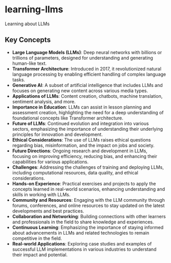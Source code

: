 # learning-llms
Learning about LLMs

## Key Concepts

- **Large Language Models (LLMs)**: Deep neural networks with billions or trillions of parameters, designed for understanding and generating human-like text.
- **Transformer Architecture**: Introduced in 2017, it revolutionized natural language processing by enabling efficient handling of complex language tasks.
- **Generative AI**: A subset of artificial intelligence that includes LLMs and focuses on generating new content across various media types.
- **Applications of LLMs**: Content creation, chatbots, machine translation, sentiment analysis, and more.
- **Importance in Education**: LLMs can assist in lesson planning and assessment creation, highlighting the need for a deep understanding of foundational concepts like Transformer architecture.
- **Future of LLMs**: Continued evolution and integration into various sectors, emphasizing the importance of understanding their underlying principles for innovation and development.
- **Ethical Considerations**: The use of LLMs raises ethical questions regarding bias, misinformation, and the impact on jobs and society.
- **Future Directions**: Ongoing research and development in LLMs, focusing on improving efficiency, reducing bias, and enhancing their capabilities for various applications.
- **Challenges**: Addressing the challenges of training and deploying LLMs, including computational resources, data quality, and ethical considerations.
- **Hands-on Experience**: Practical exercises and projects to apply the concepts learned in real-world scenarios, enhancing understanding and skills in working with LLMs.
- **Community and Resources**: Engaging with the LLM community through forums, conferences, and online resources to stay updated on the latest developments and best practices.
- **Collaboration and Networking**: Building connections with other learners and professionals in the field to share knowledge and experiences.
- **Continuous Learning**: Emphasizing the importance of staying informed about advancements in LLMs and related technologies to remain competitive in the field.
- **Real-world Applications**: Exploring case studies and examples of successful LLM implementations in various industries to understand their impact and potential.

